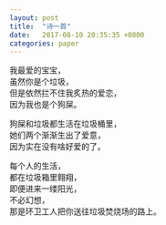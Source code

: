 ```yaml
---
layout: post
title:  "诗一首"
date:   2017-08-10 20:35:35 +0800
categories: paper
---
```


我最爱的宝宝，  
虽然你是个垃圾，  
但是依然拦不住我炙热的爱恋，  
因为我也是个狗屎。  

狗屎和垃圾都生活在垃圾桶里，  
她们两个渐渐生出了爱意，  
因为实在没有啥好爱的了。  

每个人的生活，  
都在垃圾箱里翱翔，  
即便进来一缕阳光，  
不必幻想，  
那是环卫工人把你送往垃圾焚烧场的路上。  

